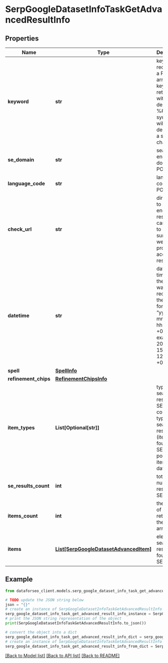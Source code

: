 # SerpGoogleDatasetInfoTaskGetAdvancedResultInfo


## Properties

Name | Type | Description | Notes
------------ | ------------- | ------------- | -------------
**keyword** | **str** | keyword received in a POST array the keyword is returned with decoded %## (plus symbol ‘+’ will be decoded to a space character) | [optional] 
**se_domain** | **str** | search engine domain in a POST array | [optional] 
**language_code** | **str** | language code in a POST array | [optional] 
**check_url** | **str** | direct URL to search engine results you can use it to make sure that we provided accurate results | [optional] 
**datetime** | **str** | date and time when the result was received in the UTC format: “yyyy-mm-dd hh-mm-ss +00:00” example: 2019-11-15 12:57:46 +00:00 | [optional] 
**spell** | [**SpellInfo**](SpellInfo.md) |  | [optional] 
**refinement_chips** | [**RefinementChipsInfo**](RefinementChipsInfo.md) |  | [optional] 
**item_types** | **List[Optional[str]]** | types of search results in SERP contains types of search results (items) found in SERP. possible item type: dataset | [optional] 
**se_results_count** | **int** | total number of results in SERP | [optional] 
**items_count** | **int** | the number of results returned in the items array | [optional] 
**items** | [**List[SerpGoogleDatasetAdvancedItem]**](SerpGoogleDatasetAdvancedItem.md) | elements of search results found in SERP | [optional] 

## Example

```python
from dataforseo_client.models.serp_google_dataset_info_task_get_advanced_result_info import SerpGoogleDatasetInfoTaskGetAdvancedResultInfo

# TODO update the JSON string below
json = "{}"
# create an instance of SerpGoogleDatasetInfoTaskGetAdvancedResultInfo from a JSON string
serp_google_dataset_info_task_get_advanced_result_info_instance = SerpGoogleDatasetInfoTaskGetAdvancedResultInfo.from_json(json)
# print the JSON string representation of the object
print(SerpGoogleDatasetInfoTaskGetAdvancedResultInfo.to_json())

# convert the object into a dict
serp_google_dataset_info_task_get_advanced_result_info_dict = serp_google_dataset_info_task_get_advanced_result_info_instance.to_dict()
# create an instance of SerpGoogleDatasetInfoTaskGetAdvancedResultInfo from a dict
serp_google_dataset_info_task_get_advanced_result_info_from_dict = SerpGoogleDatasetInfoTaskGetAdvancedResultInfo.from_dict(serp_google_dataset_info_task_get_advanced_result_info_dict)
```
[[Back to Model list]](../README.md#documentation-for-models) [[Back to API list]](../README.md#documentation-for-api-endpoints) [[Back to README]](../README.md)


